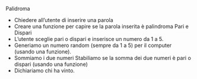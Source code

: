 Palidroma
- Chiedere all’utente di inserire una parola
- Creare una funzione per capire se la parola inserita è palindroma
Pari e Dispari
- L’utente sceglie pari o dispari e inserisce un numero da 1 a 5.
- Generiamo un numero random (sempre da 1 a 5) per il computer (usando una funzione).
- Sommiamo i due numeri Stabiliamo se la somma dei due numeri è pari o dispari (usando una funzione)
- Dichiariamo chi ha vinto.